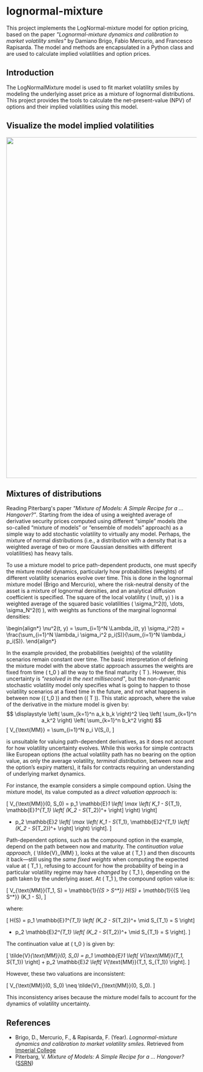 # lognormal-mixture

This project implements the LogNormal-mixture model for option pricing, based on the paper *"Lognormal-mixture dynamics and calibration to market volatility smiles"* by Damiano Brigo, Fabio Mercurio, and Francesco Rapisarda. The model and methods are encapsulated in a Python class and are used to calculate implied volatilities and option prices.

## Introduction

The LogNormalMixture model is used to fit market volatility smiles by modeling the underlying asset price as a mixture of lognormal distributions. This project provides the tools to calculate the net-present-value (NPV) of options and their implied volatilities using this model.

## Visualize the model implied volatilities

<p align="center">
    <img src="https://i.imgur.com/Vpwt0ru.png" width="900"/>
</p>

## Mixtures of distributions

Reading Piterbarg's paper *"Mixture of Models: A Simple Recipe for a ... Hangover?"*. Starting from the idea of using a weighted average of derivative security prices computed using different “simple” models (the so-called “mixture of models” or “ensemble of models” approach) as a simple way to add stochastic volatility to virtually any model. Perhaps, the mixture of normal distributions (i.e., a distribution with a density that is a weighted average of two or more Gaussian densities with different volatilities) has heavy tails.

To use a mixture model to price path-dependent products, one must specify the mixture model dynamics, particularly how probabilities (weights) of different volatility scenarios evolve over time. This is done in the lognormal mixture model (Brigo and Mercurio), where the risk-neutral density of the asset is a mixture of lognormal densities, and an analytical diffusion coefficient is specified. The square of the local volatility \( \nu(t, y) \) is a weighted average of the squared basic volatilities \( \sigma_1^2(t), \dots, \sigma_N^2(t) \), with weights as functions of the marginal lognormal densities:

\begin{align*}
\nu^2(t, y) = \sum_{i=1}^N \Lambda_i(t, y) \sigma_i^2(t) = \frac{\sum_{i=1}^N \lambda_i \sigma_i^2 p_i(S)}{\sum_{i=1}^N \lambda_i p_i(S)}.
\end{align*}

In the example provided, the probabilities (weights) of the volatility scenarios remain constant over time. The basic interpretation of defining the mixture model with the above static approach assumes the weights are fixed from time \( t_0 \) all the way to the final maturity \( T \). However, this uncertainty is *"resolved in the next millisecond"*, but the non-dynamic stochastic volatility model only specifies what is going to happen to those volatility scenarios at a fixed time in the future, and not what happens in between now (\( t_0 \)) and then (\( T \)). This static approach, where the value of the derivative in the mixture model is given by:
$$
\displaystyle
\left( \sum_{k=1}^n a_k b_k \right)^2
\leq
\left( \sum_{k=1}^n a_k^2 \right)
\left( \sum_{k=1}^n b_k^2 \right)
$$
\[
V_{\text{MM}} = \sum_{i=1}^N p_i V(S_i),
\]

is unsuitable for valuing path-dependent derivatives, as it does not account for how volatility uncertainty evolves. While this works for simple contracts like European options (the actual volatility path has no bearing on the option value, as only the average volatility, *terminal distribution*, between now and the option’s expiry matters), it fails for contracts requiring an understanding of underlying market dynamics.

For instance, the example considers a simple compound option. Using the mixture model, its value computed as a *direct valuation approach* is:

\[
V_{\text{MM}}(0, S_0) = p_1 \mathbb{E}_1 \left[ \max \left( K_1 - S_{T_1}, \mathbb{E}_1^{T_1} \left[ (K_2 - S_{T_2})^+ \right] \right) \right] 
+ p_2 \mathbb{E}_2 \left[ \max \left( K_1 - S_{T_1}, \mathbb{E}_2^{T_1} \left[ (K_2 - S_{T_2})^+ \right] \right) \right].
\]

Path-dependent options, such as the compound option in the example, depend on the path between now and maturity. The *continuation value approach*, \( \tilde{V}_{MM} \), looks at the value at \( T_1 \) and then discounts it back—still using the *same fixed weights* when computing the expected value at \( T_1 \), refusing to account for how the probability of being in a particular volatility regime may have *changed* by \( T_1 \), depending on the path taken by the underlying asset. At \( T_1 \), the compound option value is:

\[
V_{\text{MM}}(T_1, S) = \mathbb{1}_{\{S > S^*\}} H(S) + \mathbb{1}_{\{S \leq S^*\}} (K_1 - S),
\]

where:

\[
H(S) = p_1 \mathbb{E}_1^{T_1} \left[ (K_2 - S_{T_2})^+ \mid S_{T_1} = S \right] 
+ p_2 \mathbb{E}_2^{T_1} \left[ (K_2 - S_{T_2})^+ \mid S_{T_1} = S \right].
\]

The continuation value at \( t_0 \) is given by:

\[
\tilde{V}_{\text{MM}}(0, S_0) = p_1 \mathbb{E}_1 \left[ V_{\text{MM}}(T_1, S_{T_1}) \right] + 
p_2 \mathbb{E}_2 \left[ V_{\text{MM}}(T_1, S_{T_1}) \right].
\]

However, these two valuations are inconsistent:

\[
V_{\text{MM}}(0, S_0) \neq \tilde{V}_{\text{MM}}(0, S_0).
\]

This inconsistency arises because the mixture model fails to account for the dynamics of volatility uncertainty.

## References

- Brigo, D., Mercurio, F., & Rapisarda, F. (Year). *Lognormal-mixture dynamics and calibration to market volatility smiles.* Retrieved from [Imperial College](https://www.ma.imperial.ac.uk/~dbrigo/lognsmile.pdf)
- Piterbarg, V. *Mixture of Models: A Simple Recipe for a ... Hangover?* ([SSRN](https://ssrn.com/abstract=393060))
